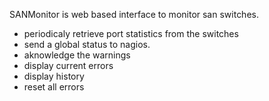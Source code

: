 SANMonitor is web based interface to monitor san switches.

- periodicaly retrieve port statistics from the switches
- send a global status to nagios.
- aknowledge the warnings
- display current errors
- display history
- reset all errors
